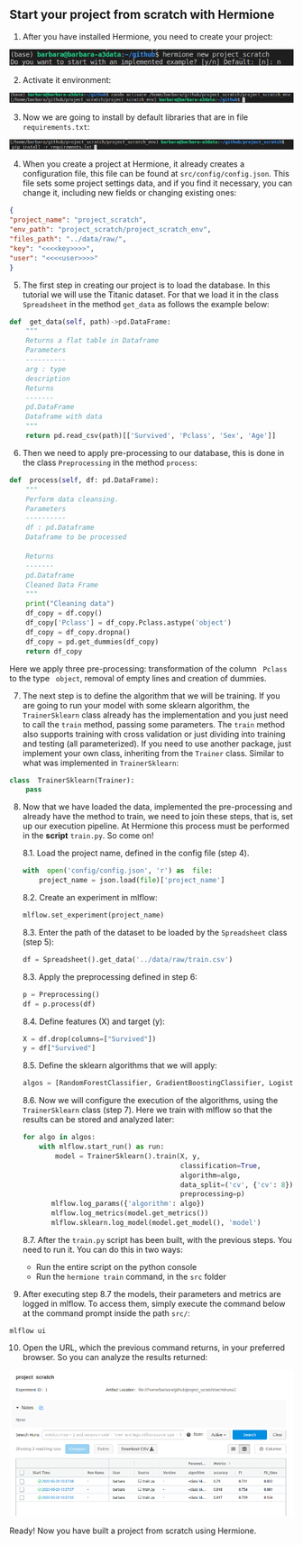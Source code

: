 

## Start your project from scratch with Hermione

1. After you have installed Hermione, you need to create your project:

![](images/create.png)

2. Activate it environment:

 ![](images/env.png)

3. Now we are going to install by default libraries that are in file ``requirements.txt``:

![](images/requirements.png)

4. When you create a project at Hermione, it already creates a configuration file, this file can be found at ``src/config/config.json``. This file sets some project settings data, and if you find it necessary, you can change it, including new fields or changing existing ones:

```json
{
"project_name": "project_scratch",
"env_path": "project_scratch/project_scratch_env",
"files_path": "../data/raw/",
"key": "<<<<key>>>>",
"user": "<<<<user>>>>"
}
```
5. The first step in creating our project is to load the database. In this tutorial we will use the Titanic dataset. For that we load it in the class ``Spreadsheet`` in the method ``get_data`` as follows the example below:

```python
def  get_data(self, path)->pd.DataFrame:
	"""
	Returns a flat table in Dataframe
	Parameters
	----------
	arg : type
	description
	Returns
	-------
	pd.DataFrame
	Dataframe with data
	"""
	return pd.read_csv(path)[['Survived', 'Pclass', 'Sex', 'Age']]
```
6. Then we need to apply pre-processing to our database, this is done in the class ``Preprocessing`` in the method ``process``:
```python
def  process(self, df: pd.DataFrame):
	"""
	Perform data cleansing.
	Parameters
	----------
	df : pd.Dataframe
	Dataframe to be processed 

	Returns
	-------
	pd.Dataframe
	Cleaned Data Frame
	"""
	print("Cleaning data")
	df_copy = df.copy()
	df_copy['Pclass'] = df_copy.Pclass.astype('object')
	df_copy = df_copy.dropna()
	df_copy = pd.get_dummies(df_copy)
	return df_copy
```

Here we apply three pre-processing: transformation of the column `` Pclass`` to the type `` object``, removal of empty lines and creation of dummies.

7. The next step is to define the algorithm that we will be training. If you are going to run your model with some sklearn algorithm, the ``TrainerSklearn`` class already has the implementation and you just need to call the ``train`` method, passing some parameters. The ``train`` method also supports training with cross validation or just dividing into training and testing (all parameterized).
If you need to use another package, just implement your own class, inheriting from the ``Trainer`` class. Similar to what was implemented in ``TrainerSklearn``:

```python
class  TrainerSklearn(Trainer):
	pass
```

8. Now that we have loaded the data, implemented the pre-processing and already have the method to train, we need to join these steps, that is, set up our execution pipeline.
At Hermione this process must be performed in the **script** ``train.py``. So come on!


	8.1. Load the project name, defined in the config file (step 4).
	```python
	with  open('config/config.json', 'r') as  file:
		project_name = json.load(file)['project_name']
	```
	8.2. Create an experiment in mlflow:
	```python
	mlflow.set_experiment(project_name)
	```
	8.3. Enter the path of the dataset to be loaded by the ``Spreadsheet`` class (step 5):
	```python
	df = Spreadsheet().get_data('../data/raw/train.csv')
    ```
	8.3. Apply the preprocessing defined in step 6:
	```python
	p = Preprocessing()
	df = p.process(df)
	```
	8.4. Define features (X) and target (y):
	```python
	X = df.drop(columns=["Survived"])
	y = df["Survived"]
	```
	8.5. Define the sklearn algorithms that we will apply:
	```python
	algos = [RandomForestClassifier, GradientBoostingClassifier, LogisticRegression]	
	```
	8.6. Now we will configure the execution of the algorithms, using the ``TrainerSklearn`` class (step 7). Here we train with mlflow so that the results can be stored and analyzed later:
	```python
	for algo in algos:
		with mlflow.start_run() as run:
			model = TrainerSklearn().train(X, y,
										   classification=True,
										   algorithm=algo,
										   data_split=('cv', {'cv': 8}),
										   preprocessing=p)
		   mlflow.log_params({'algorithm': algo})
		   mlflow.log_metrics(model.get_metrics())
		   mlflow.sklearn.log_model(model.get_model(), 'model')
	```
	8.7. After the ``train.py`` script has been built, with the previous steps. You need to run it. You can do this in two ways:
	
	 - Run the entire script on the python console
	 - Run the ``hermione train`` command, in the ``src`` folder

	
9. After executing step 8.7 the models, their parameters and metrics are logged in mlflow. To access them, simply execute the command below at the command prompt inside the path ``src/``:
 
```ssh
mlflow ui
``` 
10. Open the URL, which the previous command returns, in your preferred browser. So you can analyze the results returned:

![](images/mlflow.png)

Ready! Now you have built a project from scratch using Hermione.